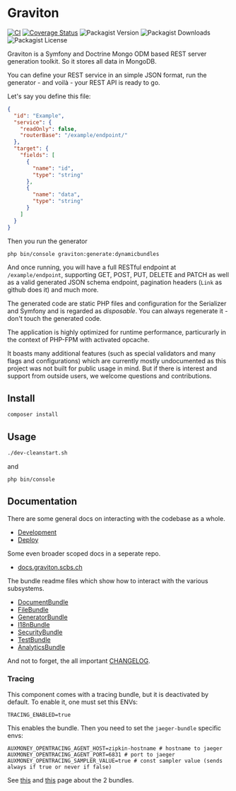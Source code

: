# Graviton 

[![CI](https://github.com/libgraviton/graviton/actions/workflows/ci.yml/badge.svg)](https://github.com/libgraviton/graviton/actions/workflows/ci.yml)
[![Coverage Status](https://coveralls.io/repos/github/libgraviton/graviton/badge.svg?branch=develop)](https://coveralls.io/github/libgraviton/graviton?branch=develop)
![Packagist Version](https://img.shields.io/packagist/v/graviton/graviton)
![Packagist Downloads](https://img.shields.io/packagist/dt/graviton/graviton)
![Packagist License](https://img.shields.io/packagist/l/graviton/graviton)

Graviton is a Symfony and Doctrine Mongo ODM based REST server generation toolkit. So it stores all data in MongoDB.

You can define your REST service in an simple JSON format, run the generator - and voilà - your REST API is ready to go.

Let's say you define this file:

```json
{
  "id": "Example",
  "service": {
    "readOnly": false,
    "routerBase": "/example/endpoint/"
  },
  "target": {
    "fields": [
      {
        "name": "id",
        "type": "string"
      },
      {
        "name": "data",
        "type": "string"
      }
    ]
  }
}

``` 

Then you run the generator

```bash
php bin/console graviton:generate:dynamicbundles
```

And once running, you will have a full RESTful endpoint at `/example/endpoint`, supporting GET, POST, PUT, DELETE and PATCH as well as a valid
generated JSON schema endpoint, pagination headers (`Link` as github does it) and much more.

The generated code are static PHP files and configuration for the Serializer and Symfony and is regarded as _disposable_. You can always
regenerate it - don't touch the generated code.

The application is highly optimized for runtime performance, particurarly in the context of PHP-FPM with activated opcache.

It boasts many additional features (such as special validators and many flags and configurations) which are currently mostly undocumented as this project was not built for public usage in mind. But if
there is interest and support from outside users, we welcome questions and contributions.

## Install

```bash
composer install
```

## Usage

```bash
./dev-cleanstart.sh
```

and

```bash
php bin/console
```

## Documentation

There are some general docs on interacting with the codebase as a whole. 

- [Development](app/Resources/doc/DEVELOPMENT.md)
- [Deploy](app/Resources/doc/DEPLOY.md)

Some even broader scoped docs in a seperate repo.

- [docs.graviton.scbs.ch](https://docs.graviton.scbs.ch/)

The bundle readme files which show how to interact with
the various subsystems.

- [DocumentBundle](src/Graviton/DocumentBundle/README.md)
- [FileBundle](src/Graviton/FileBundle/README.md)
- [GeneratorBundle](src/Graviton/GeneratorBundle/README.md)
- [I18nBundle](src/Graviton/I18nBundle/README.md)
- [SecurityBundle](src/Graviton/SecurityBundle/README.md)
- [TestBundle](src/Graviton/TestBundle/README.md)
- [AnalyticsBundle](src/Graviton/AnalyticsBundle/README.md)

And not to forget, the all important [CHANGELOG](https://github.com/libgraviton/graviton/releases).

### Tracing

This component comes with a tracing bundle, but it is deactivated by default. To enable it, one must set this ENVs:

```
TRACING_ENABLED=true
```

This enables the bundle. Then you need to set the `jaeger-bundle` specific envs:

```
AUXMONEY_OPENTRACING_AGENT_HOST=zipkin-hostname # hostname to jaeger
AUXMONEY_OPENTRACING_AGENT_PORT=6831 # port to jaeger
AUXMONEY_OPENTRACING_SAMPLER_VALUE=true # const sampler value (sends always if true or never if false)
```

See [this](https://packagist.org/packages/auxmoney/opentracing-bundle-core) and [this](https://packagist.org/packages/auxmoney/opentracing-bundle-jaeger) page about the 2 bundles.
